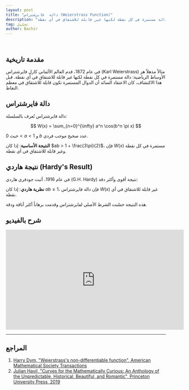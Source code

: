 ```yaml
---
layout: post
title: "دالة  فايرشتراس (Weierstrass Function)"
description: "دالة مستمرة في كل نقطة لكنها غير قابلة للاشتقاق في أي نقطة"
tag: تحليل
author: Bachir
---
```

<br>

## مقدمة تاريخية

في عام 1872، قدم العالم الألماني كارل فايرشتراس (Karl Weierstrass) مثالاً مذهلاً هز الأوساط الرياضية: دالة مستمرة في كل نقطة لكنها غير قابلة للاشتقاق في أي نقطة. قبل هذا الاكتشاف، كان الاعتقاد السائد أن الدوال المستمرة تكون قابلة للاشتقاق في معظم النقاط.

## دالة  فايرشتراس

دالة فايرشتراس تُعرف بالسلسلة:

$$
W(x) = \sum_{n=0}^{\infty} a^n \cos(b^n \pi x)
$$

حيث $0 < a < 1$ و $b$ عدد صحيح موجب فردي.

**النتيجة الأساسية**: إذا كان $ab > 1 + \frac{3\pi}{2}$، فإن $W(x)$ مستمرة في كل نقطة وغير قابلة للاشتقاق في أي نقطة.

## نتيجة هاردي (Hardy's Result)

في عام 1916، أثبت جودفري هاردي (G.H. Hardy) نتيجة أقوى وأكثر دقة:

**نظرية هاردي**: إذا كان $ab \geq 1$، فإن دالة فايرشتراس $W(x)$ غير قابلة للاشتقاق في أي نقطة.

هذه النتيجة حسّنت الشرط الأصلي لفايرشتراس وقدمت برهاناً أكثر أناقة ودقة.

## شرح بالفيديو

<iframe width="560" height="315" src="https://www.youtube.com/embed/hniwvk4zcNg?si=MEaDRdMq8Jq4fxS0" title="YouTube video player" frameborder="0" allow="accelerometer; autoplay; clipboard-write; encrypted-media; gyroscope; picture-in-picture; web-share" referrerpolicy="strict-origin-when-cross-origin" allowfullscreen></iframe>

---

## المراجع

1. [Harry Dym, "Weierstrass's non-differentiable function", American Mathematical Society Transactions](https://www.ams.org/journals/tran/1916-017-03/S0002-9947-1916-1501044-1/S0002-9947-1916-1501044-1.pdf)
2. [Julian Havil, "Curves for the Mathematically Curious: An Anthology of the Unpredictable, Historical, Beautiful, and Romantic", Princeton University Press, 2019](https://drive.google.com/file/d/1sgsw9ZtfSBYghIyi75tqaiVz7GckV0zz/view?usp=sharing)
